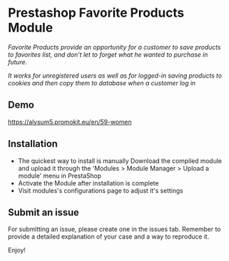 # Prestashop Favorite Products Module

_Favorite Products provide an opportunity for a customer to save products to favorites list, and don’t let to forget what he wanted to purchase in future._

_It works for unregistered users as well as for logged-in saving products to cookies and then copy them to database when a customer log in_

## Demo
https://alysum5.promokit.eu/en/59-women

## Installation

* The quickest way to install is manually Download the compiled module and upload it through the 'Modules > Module Manager > Upload a module' menu in PrestaShop
* Activate the Module after installation is complete
* Visit modules's configurations page to adjust it's settings

## Submit an issue

For submitting an issue, please create one in the issues tab. Remember to provide a detailed explanation of your case and a way to reproduce it.

Enjoy!